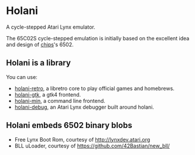 # Holani
A cycle-stepped Atari Lynx emulator. 

The 65C02S cycle-stepped emulation is initially based on the excellent idea and design of [chips](https://github.com/floooh/chips)'s 6502.

## Holani is a library
You can use:
* [holani-retro](https://github.com/LLeny/holani-retro), a libretro core to play official games and homebrews. 
* [holani-gtk](https://github.com/LLeny/holani-gtk), a gtk4 frontend.
* [holani-min](https://github.com/LLeny/holani-min), a command line frontend.
* [holani-debug](https://github.com/LLeny/holani-debug), an Atari Lynx debugger built around holani.

## Holani embeds 6502 binary blobs
* Free Lynx Boot Rom, courtesy of  http://lynxdev.atari.org
* BLL uLoader, courtesy of https://github.com/42Bastian/new_bll/
